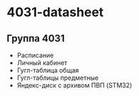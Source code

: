 # 4031-datasheet

## Группа 4031

- Расписание
- Личный кабинет
- Гугл-таблица общая
- Гугл-таблицы предметные
- Яндекс-диск с архивом ПВП (STM32)
